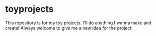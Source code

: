 # toyprojects
This repository is for my toy projects.
I'll do anything I wanna make and create!
Always welcome to give me a new idea for the project!
